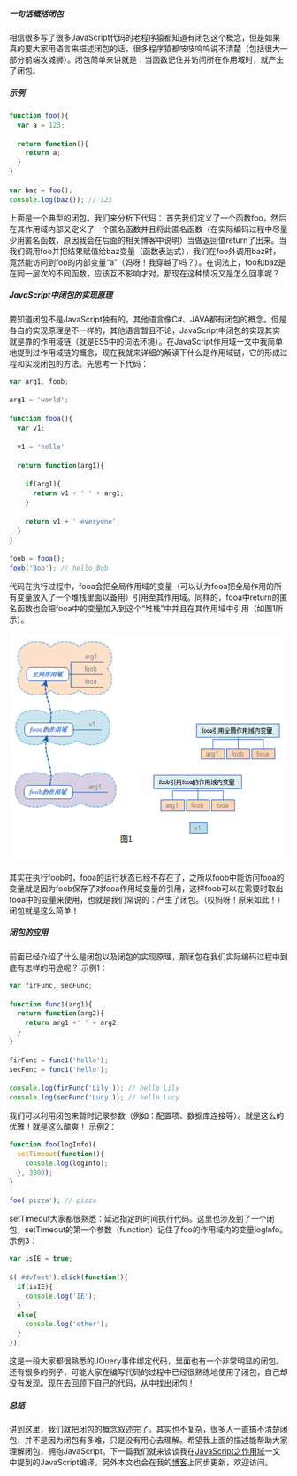 ##### 一句话概括闭包
相信很多写了很多JavaScript代码的老程序猿都知道有闭包这个概念，但是如果真的要大家用语言来描述闭包的话，很多程序猿都吱吱呜呜说不清楚（包括很大一部分前端攻城狮）。闭包简单来讲就是：当函数记住并访问所在作用域时，就产生了闭包。

##### 示例
```js
function foo(){
  var a = 123;

  return function(){
    return a;
  }
}

var baz = foo();
console.log(baz()); // 123
```
上面是一个典型的闭包。我们来分析下代码：
首先我们定义了一个函数foo，然后在其作用域内部又定义了一个匿名函数并且将此匿名函数（在实际编码过程中尽量少用匿名函数，原因我会在后面的相关博客中说明）当做返回值return了出来。当我们调用foo并把结果赋值给baz变量（函数表达式），我们在foo外调用baz时，竟然能访问到foo的内部变量“a”（妈呀！我穿越了吗？）。在词法上，foo和baz是在同一层次的不同函数，应该互不影响才对，那现在这种情况又是怎么回事呢？

##### JavaScript中闭包的实现原理
要知道闭包不是JavaScript独有的，其他语言像C#、JAVA都有闭包的概念。但是各自的实现原理是不一样的，其他语言暂且不论，JavaScript中闭包的实现其实就是靠的作用域链（就是ES5中的词法环境）。在JavaScript作用域一文中我简单地提到过作用域链的概念，现在我就来详细的解读下什么是作用域链，它的形成过程和实现闭包的方法。先思考一下代码：

```js
var arg1, foob;

arg1 = 'world';

function fooa(){
  var v1;

  v1 = 'hello'

  return function(arg1){

    if(arg1){
      return v1 + ' ' + arg1;
    }

    return v1 + ' everyone';
  }
}

foob = fooa();
foob('Bob'); // hello Bob
```
代码在执行过程中，fooa会把全局作用域的变量（可以认为fooa把全局作用的所有变量放入了一个堆栈里面以备用）引用至其作用域。同样的，fooa中return的匿名函数也会把fooa中的变量加入到这个“堆栈”中并且在其作用域中引用（如图1所示）。

![scope chain](./file/scope_chain.png)

其实在执行foob时，fooa的运行状态已经不存在了，之所以foob中能访问fooa的变量就是因为foob保存了对fooa作用域变量的引用，这样foob可以在需要时取出fooa中的变量来使用，也就是我们常说的：产生了闭包。（哎妈呀！原来如此！）闭包就是这么简单！

##### 闭包的应用
前面已经介绍了什么是闭包以及闭包的实现原理，那闭包在我们实际编码过程中到底有怎样的用途呢？
示例1：
```js
var firFunc, secFunc;

function func1(arg1){
  return function(arg2){
    return arg1 +' ' + arg2;
  }
}

firFunc = func1('hello');
secFunc = func1('hello');

console.log(firFunc('Lily')); // hello Lily
console.log(secFunc('Lucy')); // hello Lucy
```
我们可以利用闭包来暂时记录参数（例如：配置项、数据库连接等）。就是这么的优雅！就是这么酸爽！
示例2：
```js
function foo(logInfo){
  setTimeout(function(){
    console.log(logInfo);
  }, 3000);
}

foo('pizza'); // pizza
```
setTimeout大家都很熟悉：延迟指定的时间执行代码。这里也涉及到了一个闭包，setTimeout的第一个参数（function）记住了foo的作用域内的变量logInfo。
示例3：
```js
var isIE = true;

$('#dvTest').click(function(){
  if(isIE){
    console.log('IE');
  }
  else{
    console.log('other');
  }
});
```
这是一段大家都很熟悉的JQuery事件绑定代码，里面也有一个非常明显的闭包。还有很多的例子，可能大家在编写代码的过程中已经很熟练地使用了闭包，自己却没有发现。现在去回顾下自己的代码，从中找出闭包！

##### 总结
讲到这里，我们就把闭包的概念叙述完了。其实也不复杂，很多人一直搞不清楚闭包，并不是因为闭包有多难，只是没有用心去理解。希望我上面的描述能帮助大家理解闭包，拥抱JavaScript。下一篇我们就来谈谈我在[JavaScript之作用域](https://github.com/swfbarhr/blog/blob/master/scope.md)一文中提到的JavaScript编译。另外本文也会在我的[博客](http://www.sunweifeng.cn/javascript-closure/)上同步更新，欢迎访问。
